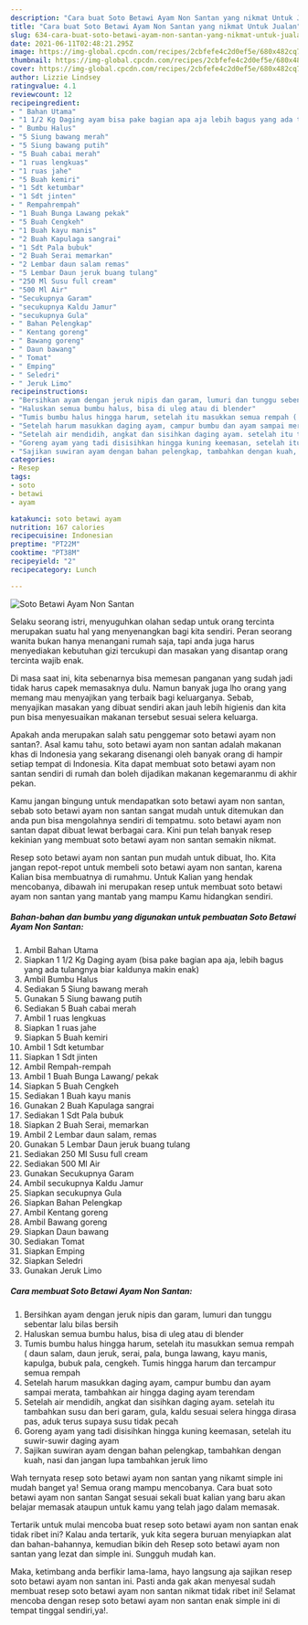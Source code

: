 ```yaml
---
description: "Cara buat Soto Betawi Ayam Non Santan yang nikmat Untuk Jualan"
title: "Cara buat Soto Betawi Ayam Non Santan yang nikmat Untuk Jualan"
slug: 634-cara-buat-soto-betawi-ayam-non-santan-yang-nikmat-untuk-jualan
date: 2021-06-11T02:48:21.295Z
image: https://img-global.cpcdn.com/recipes/2cbfefe4c2d0ef5e/680x482cq70/soto-betawi-ayam-non-santan-foto-resep-utama.jpg
thumbnail: https://img-global.cpcdn.com/recipes/2cbfefe4c2d0ef5e/680x482cq70/soto-betawi-ayam-non-santan-foto-resep-utama.jpg
cover: https://img-global.cpcdn.com/recipes/2cbfefe4c2d0ef5e/680x482cq70/soto-betawi-ayam-non-santan-foto-resep-utama.jpg
author: Lizzie Lindsey
ratingvalue: 4.1
reviewcount: 12
recipeingredient:
- " Bahan Utama"
- "1 1/2 Kg Daging ayam bisa pake bagian apa aja lebih bagus yang ada tulangnya biar kaldunya makin enak"
- " Bumbu Halus"
- "5 Siung bawang merah"
- "5 Siung bawang putih"
- "5 Buah cabai merah"
- "1 ruas lengkuas"
- "1 ruas jahe"
- "5 Buah kemiri"
- "1 Sdt ketumbar"
- "1 Sdt jinten"
- " Rempahrempah"
- "1 Buah Bunga Lawang pekak"
- "5 Buah Cengkeh"
- "1 Buah kayu manis"
- "2 Buah Kapulaga sangrai"
- "1 Sdt Pala bubuk"
- "2 Buah Serai memarkan"
- "2 Lembar daun salam remas"
- "5 Lembar Daun jeruk buang tulang"
- "250 Ml Susu full cream"
- "500 Ml Air"
- "Secukupnya Garam"
- "secukupnya Kaldu Jamur"
- "secukupnya Gula"
- " Bahan Pelengkap"
- " Kentang goreng"
- " Bawang goreng"
- " Daun bawang"
- " Tomat"
- " Emping"
- " Seledri"
- " Jeruk Limo"
recipeinstructions:
- "Bersihkan ayam dengan jeruk nipis dan garam, lumuri dan tunggu sebentar lalu bilas bersih"
- "Haluskan semua bumbu halus, bisa di uleg atau di blender"
- "Tumis bumbu halus hingga harum, setelah itu masukkan semua rempah ( daun salam, daun jeruk, serai, pala, bunga lawang, kayu manis, kapulga, bubuk pala, cengkeh. Tumis hingga harum dan tercampur semua rempah"
- "Setelah harum masukkan daging ayam, campur bumbu dan ayam sampai merata, tambahkan air hingga daging ayam terendam"
- "Setelah air mendidih, angkat dan sisihkan daging ayam. setelah itu tambahkan susu dan beri garam, gula, kaldu sesuai selera hingga dirasa pas, aduk terus supaya susu tidak pecah"
- "Goreng ayam yang tadi disisihkan hingga kuning keemasan, setelah itu suwir-suwir daging ayam"
- "Sajikan suwiran ayam dengan bahan pelengkap, tambahkan dengan kuah, nasi dan jangan lupa tambahkan jeruk limo"
categories:
- Resep
tags:
- soto
- betawi
- ayam

katakunci: soto betawi ayam 
nutrition: 167 calories
recipecuisine: Indonesian
preptime: "PT22M"
cooktime: "PT38M"
recipeyield: "2"
recipecategory: Lunch

---
```



![Soto Betawi Ayam Non Santan](https://img-global.cpcdn.com/recipes/2cbfefe4c2d0ef5e/680x482cq70/soto-betawi-ayam-non-santan-foto-resep-utama.jpg)

Selaku seorang istri, menyuguhkan olahan sedap untuk orang tercinta merupakan suatu hal yang menyenangkan bagi kita sendiri. Peran seorang  wanita bukan hanya menangani rumah saja, tapi anda juga harus menyediakan kebutuhan gizi tercukupi dan masakan yang disantap orang tercinta wajib enak.

Di masa  saat ini, kita sebenarnya bisa memesan panganan yang sudah jadi tidak harus capek memasaknya dulu. Namun banyak juga lho orang yang memang mau menyajikan yang terbaik bagi keluarganya. Sebab, menyajikan masakan yang dibuat sendiri akan jauh lebih higienis dan kita pun bisa menyesuaikan makanan tersebut sesuai selera keluarga. 



Apakah anda merupakan salah satu penggemar soto betawi ayam non santan?. Asal kamu tahu, soto betawi ayam non santan adalah makanan khas di Indonesia yang sekarang disenangi oleh banyak orang di hampir setiap tempat di Indonesia. Kita dapat membuat soto betawi ayam non santan sendiri di rumah dan boleh dijadikan makanan kegemaranmu di akhir pekan.

Kamu jangan bingung untuk mendapatkan soto betawi ayam non santan, sebab soto betawi ayam non santan sangat mudah untuk ditemukan dan anda pun bisa mengolahnya sendiri di tempatmu. soto betawi ayam non santan dapat dibuat lewat berbagai cara. Kini pun telah banyak resep kekinian yang membuat soto betawi ayam non santan semakin nikmat.

Resep soto betawi ayam non santan pun mudah untuk dibuat, lho. Kita jangan repot-repot untuk membeli soto betawi ayam non santan, karena Kalian bisa membuatnya di rumahmu. Untuk Kalian yang hendak mencobanya, dibawah ini merupakan resep untuk membuat soto betawi ayam non santan yang mantab yang mampu Kamu hidangkan sendiri.

<!--inarticleads1-->

##### Bahan-bahan dan bumbu yang digunakan untuk pembuatan Soto Betawi Ayam Non Santan:

1. Ambil  Bahan Utama
1. Siapkan 1 1/2 Kg Daging ayam (bisa pake bagian apa aja, lebih bagus yang ada tulangnya biar kaldunya makin enak)
1. Ambil  Bumbu Halus
1. Sediakan 5 Siung bawang merah
1. Gunakan 5 Siung bawang putih
1. Sediakan 5 Buah cabai merah
1. Ambil 1 ruas lengkuas
1. Siapkan 1 ruas jahe
1. Siapkan 5 Buah kemiri
1. Ambil 1 Sdt ketumbar
1. Siapkan 1 Sdt jinten
1. Ambil  Rempah-rempah
1. Ambil 1 Buah Bunga Lawang/ pekak
1. Siapkan 5 Buah Cengkeh
1. Sediakan 1 Buah kayu manis
1. Gunakan 2 Buah Kapulaga sangrai
1. Sediakan 1 Sdt Pala bubuk
1. Siapkan 2 Buah Serai, memarkan
1. Ambil 2 Lembar daun salam, remas
1. Gunakan 5 Lembar Daun jeruk buang tulang
1. Sediakan 250 Ml Susu full cream
1. Sediakan 500 Ml Air
1. Gunakan Secukupnya Garam
1. Ambil secukupnya Kaldu Jamur
1. Siapkan secukupnya Gula
1. Siapkan  Bahan Pelengkap
1. Ambil  Kentang goreng
1. Ambil  Bawang goreng
1. Siapkan  Daun bawang
1. Sediakan  Tomat
1. Siapkan  Emping
1. Siapkan  Seledri
1. Gunakan  Jeruk Limo




<!--inarticleads2-->

##### Cara membuat Soto Betawi Ayam Non Santan:

1. Bersihkan ayam dengan jeruk nipis dan garam, lumuri dan tunggu sebentar lalu bilas bersih
1. Haluskan semua bumbu halus, bisa di uleg atau di blender
1. Tumis bumbu halus hingga harum, setelah itu masukkan semua rempah ( daun salam, daun jeruk, serai, pala, bunga lawang, kayu manis, kapulga, bubuk pala, cengkeh. Tumis hingga harum dan tercampur semua rempah
1. Setelah harum masukkan daging ayam, campur bumbu dan ayam sampai merata, tambahkan air hingga daging ayam terendam
1. Setelah air mendidih, angkat dan sisihkan daging ayam. setelah itu tambahkan susu dan beri garam, gula, kaldu sesuai selera hingga dirasa pas, aduk terus supaya susu tidak pecah
1. Goreng ayam yang tadi disisihkan hingga kuning keemasan, setelah itu suwir-suwir daging ayam
1. Sajikan suwiran ayam dengan bahan pelengkap, tambahkan dengan kuah, nasi dan jangan lupa tambahkan jeruk limo




Wah ternyata resep soto betawi ayam non santan yang nikamt simple ini mudah banget ya! Semua orang mampu mencobanya. Cara buat soto betawi ayam non santan Sangat sesuai sekali buat kalian yang baru akan belajar memasak ataupun untuk kamu yang telah jago dalam memasak.

Tertarik untuk mulai mencoba buat resep soto betawi ayam non santan enak tidak ribet ini? Kalau anda tertarik, yuk kita segera buruan menyiapkan alat dan bahan-bahannya, kemudian bikin deh Resep soto betawi ayam non santan yang lezat dan simple ini. Sungguh mudah kan. 

Maka, ketimbang anda berfikir lama-lama, hayo langsung aja sajikan resep soto betawi ayam non santan ini. Pasti anda gak akan menyesal sudah membuat resep soto betawi ayam non santan nikmat tidak ribet ini! Selamat mencoba dengan resep soto betawi ayam non santan enak simple ini di tempat tinggal sendiri,ya!.

